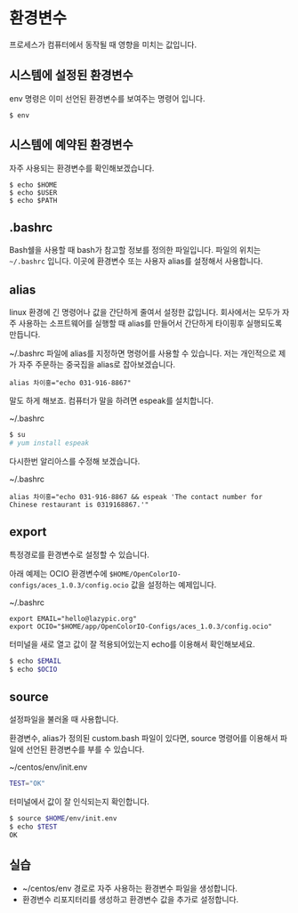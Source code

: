 # 환경변수
프로세스가 컴퓨터에서 동작될 때 영향을 미치는 값입니다.

## 시스템에 설정된 환경변수
env 명령은 이미 선언된 환경변수를 보여주는 명령어 입니다.

```
$ env
```

## 시스템에 예약된 환경변수
자주 사용되는 환경변수를 확인해보겠습니다.

```
$ echo $HOME
$ echo $USER
$ echo $PATH
```

## .bashrc
Bash쉘을 사용할 때 bash가 참고할 정보를 정의한 파일입니다.
파일의 위치는 `~/.bashrc` 입니다.
이곳에 환경변수 또는 사용자 alias를 설정해서 사용합니다.

## alias
linux 환경에 긴 명령어나 값을 간단하게 줄여서 설정한 값입니다.
회사에서는 모두가 자주 사용하는 소프트웨어를 실행할 때
alias를 만들어서 간단하게 타이핑후 실행되도록 만듭니다.

~/.bashrc 파일에 alias를 지정하면 명령어를 사용할 수 있습니다.
저는 개인적으로 제가 자주 주문하는 중국집을 alias로 잡아보겠습니다.

```
alias 차이홍="echo 031-916-8867"
```

말도 하게 해보죠. 컴퓨터가 말을 하려면 espeak를 설치합니다.

~/.bashrc
```bash
$ su
# yum install espeak
```

다시한번 알리아스를 수정해 보겠습니다.

~/.bashrc
```
alias 차이홍="echo 031-916-8867 && espeak 'The contact number for Chinese restaurant is 0319168867.'"
```

## export
특정경로를 환경변수로 설정할 수 있습니다.

아래 예제는 OCIO 환경변수에 `$HOME/OpenColorIO-configs/aces_1.0.3/config.ocio` 값을 설정하는 예제입니다.

~/.bashrc
```
export EMAIL="hello@lazypic.org"
export OCIO="$HOME/app/OpenColorIO-Configs/aces_1.0.3/config.ocio"
```

터미널을 새로 열고 값이 잘 적용되어있는지 echo를 이용해서 확인해보세요.

```bash
$ echo $EMAIL
$ echo $OCIO
```

## source
설정파일을 불러올 때 사용합니다.

환경변수, alias가 정의된 custom.bash 파일이 있다면,
source 명령어를 이용해서 파일에 선언된 환경변수를 부를 수 있습니다.

~/centos/env/init.env
```bash
TEST="OK"
```

터미널에서 값이 잘 인식되는지 확인합니다.
```bash
$ source $HOME/env/init.env
$ echo $TEST
OK
```

## 실습
- ~/centos/env 경로로 자주 사용하는 환경변수 파일을 생성합니다.
- 환경변수 리포지터리를 생성하고 환경변수 값을 추가로 설정합니다.